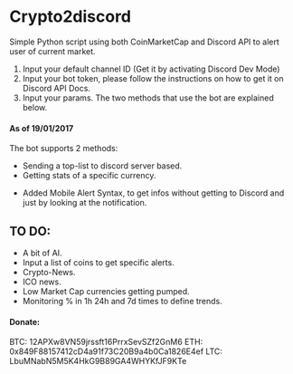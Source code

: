 # Crypto2discord

Simple Python script using both CoinMarketCap and Discord API to alert user of current market.

1. Input your default channel ID (Get it by activating Discord Dev Mode)
2. Input your bot token, please follow the instructions on how to get it on Discord API Docs. 
3. Input your params. The two methods that use the bot are explained below. 


#### As of 19/01/2017

The bot supports 2 methods: 
- Sending a top-list to discord server based.
- Getting stats of a specific currency.
+ Added Mobile Alert Syntax, to get infos without getting to Discord and just by looking at the notification.

## TO DO:

- A bit of AI.
- Input a list of coins to get specific alerts.
- Crypto-News.
- ICO news.
- Low Market Cap currencies getting pumped.
- Monitoring % in 1h 24h and 7d times to define trends.

#### Donate: 

BTC: 12APXw8VN59jrssft16PrrxSevSZf2GnM6 
ETH: 0x849F88157412cD4a91f73C20B9a4b0Ca1826E4ef 
LTC: LbuMNabN5M5K4HkG9B89GA4WHYKfJF9KTe
